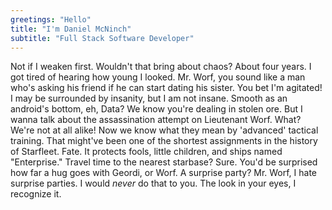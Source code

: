 ```yaml
---
greetings: "Hello"
title: "I'm Daniel McNinch"
subtitle: "Full Stack Software Developer"
---
```


Not if I weaken first. Wouldn't that bring about chaos? About four years. I got tired of hearing how young I looked. Mr. Worf, you sound like a man who's asking his friend if he can start dating his sister. You bet I'm agitated! I may be surrounded by insanity, but I am not insane. Smooth as an android's bottom, eh, Data? We know you're dealing in stolen ore. But I wanna talk about the assassination attempt on Lieutenant Worf. What? We're not at all alike! Now we know what they mean by 'advanced' tactical training. That might've been one of the shortest assignments in the history of Starfleet. Fate. It protects fools, little children, and ships named "Enterprise." Travel time to the nearest starbase? Sure. You'd be surprised how far a hug goes with Geordi, or Worf. A surprise party? Mr. Worf, I hate surprise parties. I would *never* do that to you. The look in your eyes, I recognize it. 
